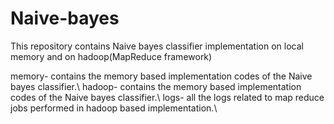 # Naive-bayes
This repository contains Naive bayes classifier implementation on local memory and on hadoop(MapReduce framework)



memory- contains the memory based implementation codes of the Naive bayes classifier.\\
hadoop- contains the memory based implementation codes of the Naive bayes classifier.\\
logs- all the logs related to map reduce jobs performed in hadoop based implementation.\\ 
